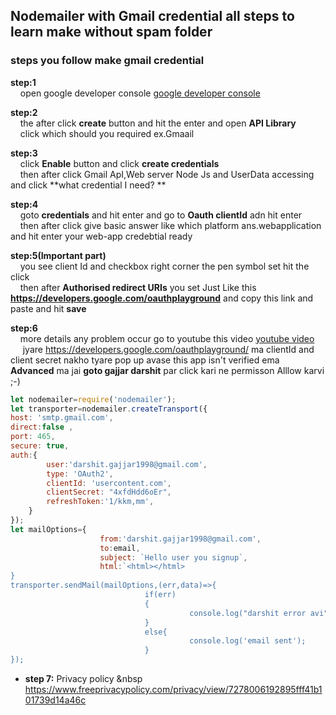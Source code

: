 ## Nodemailer with Gmail credential all steps to learn make without spam folder
### steps you follow make gmail credential
**step:1** <br/>
          &nbsp;&nbsp;&nbsp;&nbsp;open google developer console 
          [google developer console](https://console.developers.google.com/)
           
**step:2** <br/>
          &nbsp;&nbsp;&nbsp;&nbsp;the after click **create** button and hit the enter and open **API Library**<br>
          &nbsp;&nbsp;&nbsp;&nbsp;click which should you required ex.Gmaail<br/>
        
**step:3** <br/>
          &nbsp;&nbsp;&nbsp;&nbsp;click **Enable** button and  click **create credentials**<br>
          &nbsp;&nbsp;&nbsp;&nbsp;then after click Gmail ApI,Web server Node Js and UserData accessing and click **what credential I need?           ** <br/>
          
**step:4** <br/>
           &nbsp;&nbsp;&nbsp;&nbsp;goto **credentials** and hit enter and go to **Oauth clientId** adn hit enter<br>
          &nbsp;&nbsp;&nbsp;&nbsp;then after click give basic answer like which platform ans.webapplication and hit enter your web-app credebtial ready <br/>
          
**step:5(Important part)** <br/>
           &nbsp;&nbsp;&nbsp;&nbsp;you see client Id and checkbox right corner the pen symbol set hit the click<br>
          &nbsp;&nbsp;&nbsp;&nbsp;then after **Authorised redirect URIs** you set Just Like this **https://developers.google.com/oauthplayground** and copy this link and paste and hit **save**<br/>

**step:6**<br/>
          &nbsp;&nbsp;&nbsp;&nbsp;more details any problem occur go to youtube this video [youtube video](https://youtu.be/JJ44WA_eV8E)<br/>&nbsp;&nbsp;&nbsp;&nbsp; jyare https://developers.google.com/oauthplayground/ ma clientId and client secret nakho tyare pop up avase this app isn't verified ema **Advanced** ma jai **goto gajjar darshit** par click kari ne permisson Alllow karvi ;-)
         
```javascript
let nodemailer=require('nodemailer');
let transporter=nodemailer.createTransport({
host: 'smtp.gmail.com',
direct:false ,
port: 465,
secure: true,
auth:{
		user:'darshit.gajjar1998@gmail.com',
		type: 'OAuth2',
		clientId: 'usercontent.com',
	    clientSecret: "4xfdHdd6oEr",
	    refreshToken:'1/kkm,mm',
	}
});
let mailOptions={
                    from:'darshit.gajjar1998@gmail.com',
                    to:email,
                    subject: `Hello user you signup`,
                    html:`<html></html>
}
transporter.sendMail(mailOptions,(err,data)=>{
                              if(err)
                              {
                                        console.log("darshit error avi",err);
                              }
                              else{
                                        console.log('email sent');
                              }
});	
```
* **step 7:** Privacy policy 
&nbsp https://www.freeprivacypolicy.com/privacy/view/7278006192895fff41b101739d14a46c
